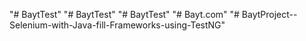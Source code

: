 "# BaytTest" 
"# BaytTest" 
"# BaytTest" 
"# Bayt.com" 
"# BaytProject--Selenium-with-Java-fill-Frameworks-using-TestNG" 
